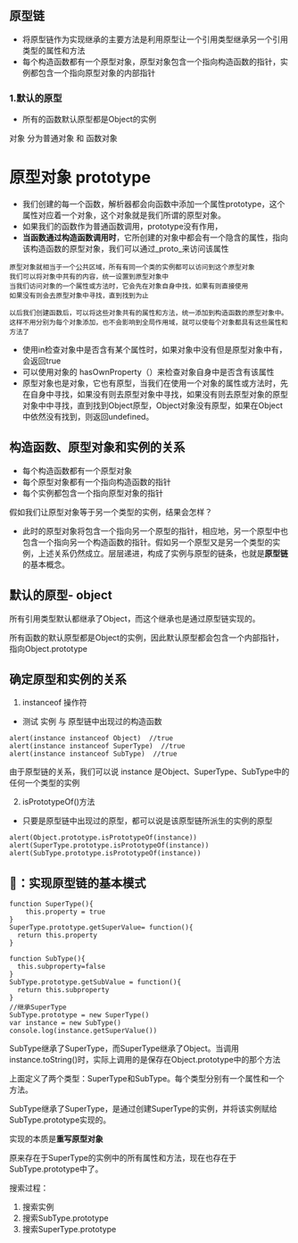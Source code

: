 
## 原型链
- 将原型链作为实现继承的主要方法是利用原型让一个引用类型继承另一个引用类型的属性和方法
- 每个构造函数都有一个原型对象，原型对象包含一个指向构造函数的指针，实例都包含一个指向原型对象的内部指针

### 1.默认的原型
- 所有的函数默认原型都是Object的实例

对象 分为普通对象 和 函数对象

# 原型对象 prototype
- 我们创建的每一个函数，解析器都会向函数中添加一个属性prototype，这个属性对应着一个对象，这个对象就是我们所谓的原型对象。
- 如果我们的函数作为普通函数调用，prototype没有作用，
- **当函数通过构造函数调用时**，它所创建的对象中都会有一个隐含的属性，指向该构造函数的原型对象，我们可以通过_proto_来访问该属性
```
原型对象就相当于一个公共区域，所有有同一个类的实例都可以访问到这个原型对象
我们可以将对象中共有的内容，统一设置到原型对象中
当我们访问对象的一个属性或方法时，它会先在对象自身中找，如果有则直接使用
如果没有则会去原型对象中寻找，直到找到为止

以后我们创建函数后，可以将这些对象共有的属性和方法，统一添加到构造函数的原型对象中。
这样不用分别为每个对象添加，也不会影响到全局作用域，就可以使每个对象都具有这些属性和方法了
```
- 使用in检查对象中是否含有某个属性时，如果对象中没有但是原型对象中有，会返回true
- 可以使用对象的 hasOwnProperty（）来检查对象自身中是否含有该属性
- 原型对象也是对象，它也有原型，当我们在使用一个对象的属性或方法时，先在自身中寻找，如果没有则去原型对象中寻找，如果没有则去原型对象的原型对象中中寻找，直到找到Object原型，Object对象没有原型，如果在Object中依然没有找到，则返回undefined。

## 构造函数、原型对象和实例的关系
- 每个构造函数都有一个原型对象
- 每个原型对象都有一个指向构造函数的指针
- 每个实例都包含一个指向原型对象的指针

假如我们让原型对象等于另一个类型的实例，结果会怎样？
- 此时的原型对象将包含一个指向另一个原型的指针，相应地，另一个原型中也包含一个指向另一个构造函数的指针。假如另一个原型又是另一个类型的实例，上述关系仍然成立。层层递进，构成了实例与原型的链条，也就是**原型链**的基本概念。



## 默认的原型- object
所有引用类型默认都继承了Object，而这个继承也是通过原型链实现的。

所有函数的默认原型都是Object的实例，因此默认原型都会包含一个内部指针，指向Object.prototype

## 确定原型和实例的关系
1. instanceof 操作符
- 测试 实例 与 原型链中出现过的构造函数
```
alert(instance instanceof Object)  //true
alert(instance instanceof SuperType)  //true
alert(instance instanceof SubType)  //true
```
由于原型链的关系，我们可以说 instance 是Object、SuperType、SubType中的任何一个类型的实例

2. isPrototypeOf()方法
- 只要是原型链中出现过的原型，都可以说是该原型链所派生的实例的原型
```
alert(Object.prototype.isPrototypeOf(instance))
alert(SuperType.prototype.isPrototypeOf(instance))
alert(SubType.prototype.isPrototypeOf(instance))
```

## 🌰：实现原型链的基本模式
```
function SuperType(){
    this.property = true
}
SuperType.prototype.getSuperValue= function(){
  return this.property
}

function SubType(){
  this.subproperty=false
}
SubType.prototype.getSubValue = function(){
  return this.subproperty
}
//继承SuperType
SubType.prototype = new SuperType()
var instance = new SubType()
console.log(instance.getSuperValue())
```

SubType继承了SuperType，而SuperType继承了Object。当调用instance.toString()时，实际上调用的是保存在Object.prototype中的那个方法

上面定义了两个类型：SuperType和SubType。每个类型分别有一个属性和一个方法。

SubType继承了SuperType，是通过创建SuperType的实例，并将该实例赋给SubType.prototype实现的。

实现的本质是**重写原型对象**

原来存在于SuperType的实例中的所有属性和方法，现在也存在于SubType.prototype中了。

搜索过程：
1. 搜索实例
2. 搜索SubType.prototype
3. 搜索SuperType.prototype